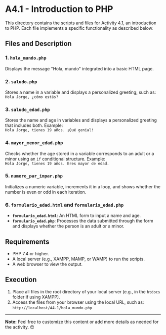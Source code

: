 # A4.1 - Introduction to PHP

This directory contains the scripts and files for Activity 4.1, an introduction to PHP. Each file implements a specific functionality as described below:

## Files and Description

### 1. `hola_mundo.php`
Displays the message "Hola, mundo" integrated into a basic HTML page.

### 2. `saludo.php`
Stores a name in a variable and displays a personalized greeting, such as:  
`Hola Jorge, ¿cómo estás?`

### 3. `saludo_edad.php`
Stores the name and age in variables and displays a personalized greeting that includes both. Example:  
`Hola Jorge, tienes 19 años. ¡Qué genial!`

### 4. `mayor_menor_edad.php`
Checks whether the age stored in a variable corresponds to an adult or a minor using an `if` conditional structure. Example:  
`Hola Jorge, tienes 19 años. Eres mayor de edad.`

### 5. `numero_par_impar.php`
Initializes a numeric variable, increments it in a loop, and shows whether the number is even or odd in each iteration.

### 6. `formulario_edad.html` and `formulario_edad.php`
- **`formulario_edad.html`**: An HTML form to input a name and age.
- **`formulario_edad.php`**: Processes the data submitted through the form and displays whether the person is an adult or a minor.

## Requirements
- PHP 7.4 or higher.
- A local server (e.g., XAMPP, MAMP, or WAMP) to run the scripts.
- A web browser to view the output.

## Execution
1. Place all files in the root directory of your local server (e.g., in the `htdocs` folder if using XAMPP).
2. Access the files from your browser using the local URL, such as:  
   `http://localhost/A4.1/hola_mundo.php`

---

**Note:** Feel free to customize this content or add more details as needed for the activity. 😊